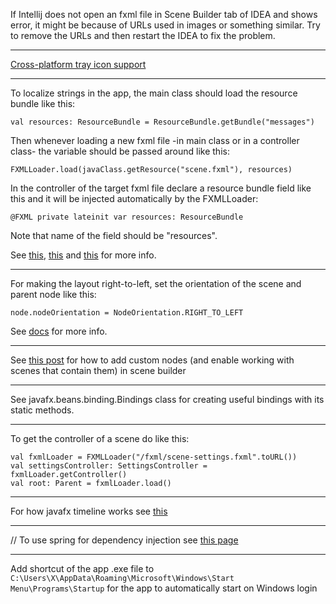 If Intellij does not open an fxml file in Scene Builder tab of IDEA and shows error,
it might be because of URLs used in images or something similar.
Try to remove the URLs and then restart the IDEA to fix the problem.

---

[Cross-platform tray icon support](https://github.com/dorkbox/SystemTray)

---

To localize strings in the app, the main class should load the resource bundle like this:

    val resources: ResourceBundle = ResourceBundle.getBundle("messages")

Then whenever loading a new fxml file -in main class or in a controller class-
the variable should be passed around like this:

    FXMLLoader.load(javaClass.getResource("scene.fxml"), resources)

In the controller of the target fxml file declare a resource bundle field like this
and it will be injected automatically by the FXMLLoader:

    @FXML private lateinit var resources: ResourceBundle

Note that name of the field should be "resources".

See [this](https://stackoverflow.com/q/26325403),
[this](https://stackoverflow.com/q/20107463)
and [this](https://stackoverflow.com/q/44124202) for more info.

---

For making the layout right-to-left, set the orientation of the scene and parent node
like this:

    node.nodeOrientation = NodeOrientation.RIGHT_TO_LEFT
    
See [docs](https://wiki.openjdk.java.net/display/OpenJFX/Node+Orientation+in+JavaFX) for more info.

---

See [this post](https://stackoverflow.com/a/49833163) for how to add custom nodes (and enable working with scenes that
contain them) in scene builder

---

See javafx.beans.binding.Bindings class for creating useful bindings with its static methods.

---

To get the controller of a scene do like this:

    val fxmlLoader = FXMLLoader("/fxml/scene-settings.fxml".toURL())
    val settingsController: SettingsController = fxmlLoader.getController()
    val root: Parent = fxmlLoader.load()

---

For how javafx timeline works see [this](https://stackoverflow.com/a/36366805/8583692)

---

// To use spring for dependency injection see [this page](http://www.greggbolinger.com/let-spring-be-your-javafx-controller-factory/)

---

Add shortcut of the app .exe file to `C:\Users\X\AppData\Roaming\Microsoft\Windows\Start Menu\Programs\Startup`
for the app to automatically start on Windows login
